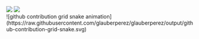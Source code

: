 <div>
<img src="https://github-readme-stats.vercel.app/api?username=glauberperez&theme=chartreuse-dark&show_icons=true">
<img src="https://github-readme-stats.vercel.app/api/top-langs/?username=glauberperez&layout=compact&theme=chartreuse-dark">
</div>
![github contribution grid snake animation](https://raw.githubusercontent.com/glauberperez/glauberperez/output/github-contribution-grid-snake.svg)
